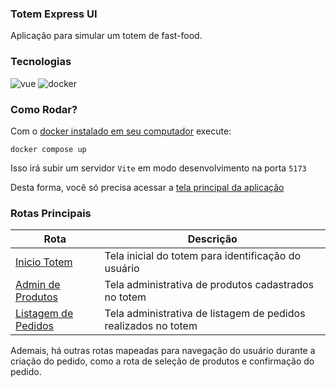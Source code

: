 ### Totem Express UI

Aplicação para simular um totem de fast-food.

### Tecnologias

![vue](https://img.shields.io/badge/Vue_3-4FC08D?style=for-the-badge&logo=vuedotjs&logoColor=white)
![docker](https://img.shields.io/badge/Docker-2496ED?style=for-the-badge&logo=docker&logoColor=white)

### Como Rodar?

Com o [docker instalado em seu computador](https://docs.docker.com/engine/install/ubuntu/#install-using-the-repository) execute:

```shell
docker compose up
```

Isso irá subir um servidor `Vite` em modo desenvolvimento na porta `5173`

Desta forma, você só precisa acessar a [tela principal da aplicação](http://localhost:5173)

### Rotas Principais

| Rota | Descrição |
|------|-----------|
| [Inicio Totem](http://localhost:5173/) | Tela inicial do totem para identificação do usuário
| [Admin de Produtos](http://localhost:5173/admin/products) | Tela administrativa de produtos cadastrados no totem
| [Listagem de Pedidos](http://localhost:5173/admin/orders) | Tela administrativa de listagem de pedidos realizados no totem

Ademais, há outras rotas mapeadas para navegação do usuário durante a criação do pedido, como a rota de seleção de produtos e confirmação do pedido.


